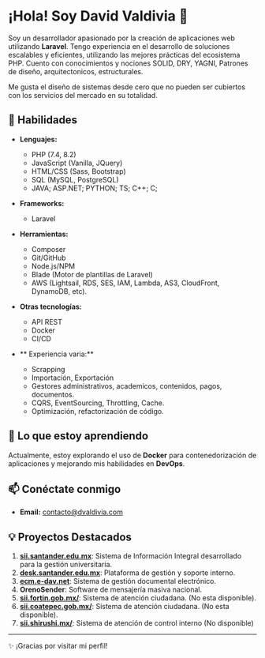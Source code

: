 # ¡Hola! Soy David Valdivia 👋

Soy un desarrollador apasionado por la creación de aplicaciones web utilizando **Laravel**. Tengo experiencia en el desarrollo de soluciones escalables y eficientes, utilizando las mejores prácticas del ecosistema PHP.
Cuento con conocimientos y nociones SOLID, DRY, YAGNI, Patrones de diseño, arquitectonicos, estructurales.

Me gusta el diseño de sistemas desde cero que no pueden ser cubiertos con los servicios del mercado en su totalidad.

## 🚀 Habilidades

- **Lenguajes:**
  - PHP (7.4, 8.2)
  - JavaScript (Vanilla, JQuery)
  - HTML/CSS (Sass, Bootstrap)
  - SQL (MySQL, PostgreSQL)
  - JAVA; ASP.NET; PYTHON; TS; C++; C;

- **Frameworks:**
  - Laravel

- **Herramientas:**
  - Composer
  - Git/GitHub
  - Node.js/NPM
  - Blade (Motor de plantillas de Laravel)
  - AWS (Lightsail, RDS, SES, IAM, Lambda, AS3, CloudFront, DynamoDB, etc).

- **Otras tecnologías:**
  - API REST
  - Docker
  - CI/CD
    
- ** Experiencia varia:**
  - Scrapping
  - Importación, Exportación
  - Gestores administrativos, academicos, contenidos, pagos, documentos.
  - CQRS, EventSourcing, Throttling, Cache.
  - Optimización, refactorización de código.
    
## 🌱 Lo que estoy aprendiendo

Actualmente, estoy explorando el uso de **Docker** para contenedorización de aplicaciones y mejorando mis habilidades en **DevOps**.

## 📫 Conéctate conmigo

- **Email:** contacto@dvaldivia.com

## 💡 Proyectos Destacados

1. **[sii.santander.edu.mx](https://sii.santander.edu.mx)**: Sistema de Información Integral desarrollado para la gestión universitaria.
2. **[desk.santander.edu.mx](https://desk.santander.edu.mx)**: Plataforma de gestión y soporte interno.
3. **[ecm.e-dav.net](https://ecm.e-dav.net)**: Sistema de gestión documental electrónico.
4. **OrenoSender**: Software de mensajería masiva nacional.
5. **[sii.fortin.gob.mx/](https://www.fortin.gob.mx/)**: Sistema de atención ciudadana. (No esta disponible).
6. **[sii.coatepec.gob.mx/](https://www.coatepec.gob.mx/)**: Sistema de atención ciudadana. (No esta disponible).
7. **[sii.shirushi.mx/](https://www.shirushi.mx/)**: Sistema de atención de control interno (No disponible)

---

✨ ¡Gracias por visitar mi perfil!
